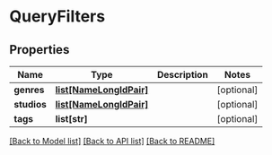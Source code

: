 # QueryFilters

## Properties
Name | Type | Description | Notes
------------ | ------------- | ------------- | -------------
**genres** | [**list[NameLongIdPair]**](NameLongIdPair.md) |  | [optional] 
**studios** | [**list[NameLongIdPair]**](NameLongIdPair.md) |  | [optional] 
**tags** | **list[str]** |  | [optional] 

[[Back to Model list]](../README.md#documentation-for-models) [[Back to API list]](../README.md#documentation-for-api-endpoints) [[Back to README]](../README.md)

